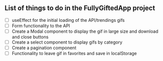 ## List of things to do in the FullyGiftedApp project

- [ ] useEffect for the initial loading of the API/trendings gifs
- [ ] Form functionality to the API
- [ ] Create a Modal component to display the gif in large size and download and close buttons
- [ ] Create a select component to display gifs by category
- [ ] Create a pagination component
- [ ] Functionality to leave gif in favorites and save in localStorage
